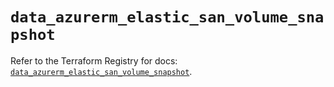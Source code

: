 # `data_azurerm_elastic_san_volume_snapshot`

Refer to the Terraform Registry for docs: [`data_azurerm_elastic_san_volume_snapshot`](https://registry.terraform.io/providers/hashicorp/azurerm/3.113.0/docs/data-sources/elastic_san_volume_snapshot).
